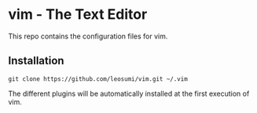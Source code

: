 # vim - The Text Editor

This repo contains the configuration files for vim.

## Installation

```
git clone https://github.com/leosumi/vim.git ~/.vim
```

The different plugins will be automatically installed at the first execution of vim.
